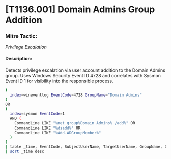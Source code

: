 # [T1136.001] Domain Admins Group Addition

### Mitre Tactic:  
*Privilege Escalation*

#### Description:  
Detects privilege escalation via user account addition to the Domain Admins group. Uses Windows Security Event ID 4728 and correlates with Sysmon Event ID 1 for visibility into the responsible process.

```bash
(
  index=wineventlog EventCode=4728 GroupName="Domain Admins"
)
OR
(
  index=sysmon EventCode=1
  AND (
    CommandLine LIKE "%net group%Domain Admins% /add%" OR
    CommandLine LIKE "%dsadd%" OR
    CommandLine LIKE "%Add-ADGroupMember%"
  )
)
| table _time, EventCode, SubjectUserName, TargetUserName, GroupName, CommandLine, Image, ComputerName
| sort _time desc
```